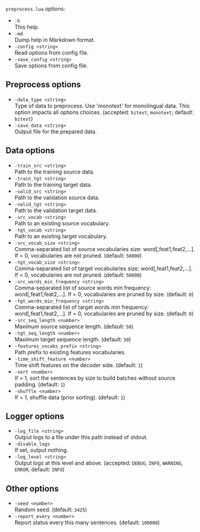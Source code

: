 <!--- This file was automatically generated. Do not modify it manually but use the docs/options/generate.sh script instead. -->

`preprocess.lua` options:

* `-h`<br/>This help.
* `-md`<br/>Dump help in Markdown format.
* `-config <string>`<br/>Read options from config file.
* `-save_config <string>`<br/>Save options from config file.

## Preprocess options

* `-data_type <string>`<br/>Type of data to preprocess. Use 'monotext' for monolingual data. This option impacts all options choices. (accepted: `bitext`, `monotext`; default: `bitext`)
* `-save_data <string>`<br/>Output file for the prepared data.

## Data options

* `-train_src <string>`<br/>Path to the training source data.
* `-train_tgt <string>`<br/>Path to the training target data.
* `-valid_src <string>`<br/>Path to the validation source data.
* `-valid_tgt <string>`<br/>Path to the validation target data.
* `-src_vocab <string>`<br/>Path to an existing source vocabulary.
* `-tgt_vocab <string>`<br/>Path to an existing target vocabulary.
* `-src_vocab_size <string>`<br/>Comma-separated list of source vocabularies size: word[,feat1,feat2,...]. If = 0, vocabularies are not pruned. (default: `50000`)
* `-tgt_vocab_size <string>`<br/>Comma-separated list of target vocabularies size: word[,feat1,feat2,...]. If = 0, vocabularies are not pruned. (default: `50000`)
* `-src_words_min_frequency <string>`<br/>Comma-separated list of source words min frequency: word[,feat1,feat2,...]. If = 0, vocabularies are pruned by size. (default: `0`)
* `-tgt_words_min_frequency <string>`<br/>Comma-separated list of target words min frequency: word[,feat1,feat2,...]. If = 0, vocabularies are pruned by size. (default: `0`)
* `-src_seq_length <number>`<br/>Maximum source sequence length. (default: `50`)
* `-tgt_seq_length <number>`<br/>Maximum target sequence length. (default: `50`)
* `-features_vocabs_prefix <string>`<br/>Path prefix to existing features vocabularies.
* `-time_shift_feature <number>`<br/>Time shift features on the decoder side. (default: `1`)
* `-sort <number>`<br/>If = 1, sort the sentences by size to build batches without source padding. (default: `1`)
* `-shuffle <number>`<br/>If = 1, shuffle data (prior sorting). (default: `1`)

## Logger options

* `-log_file <string>`<br/>Output logs to a file under this path instead of stdout.
* `-disable_logs`<br/>If set, output nothing.
* `-log_level <string>`<br/>Output logs at this level and above. (accepted: `DEBUG`, `INFO`, `WARNING`, `ERROR`; default: `INFO`)

## Other options

* `-seed <number>`<br/>Random seed. (default: `3425`)
* `-report_every <number>`<br/>Report status every this many sentences. (default: `100000`)

